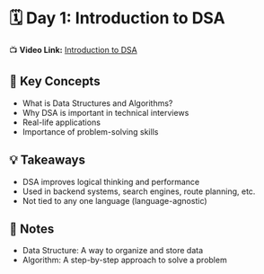 # 🗓️ Day 1: Introduction to DSA

📺 **Video Link:** [Introduction to DSA](https://youtu.be/tT9k_3g9rGk?si=6Z5TAxH8Cvle7ap9)

## 🧠 Key Concepts
- What is Data Structures and Algorithms?
- Why DSA is important in technical interviews
- Real-life applications
- Importance of problem-solving skills

## 💡 Takeaways
- DSA improves logical thinking and performance
- Used in backend systems, search engines, route planning, etc.
- Not tied to any one language (language-agnostic)

## 📝 Notes
- Data Structure: A way to organize and store data
- Algorithm: A step-by-step approach to solve a problem

